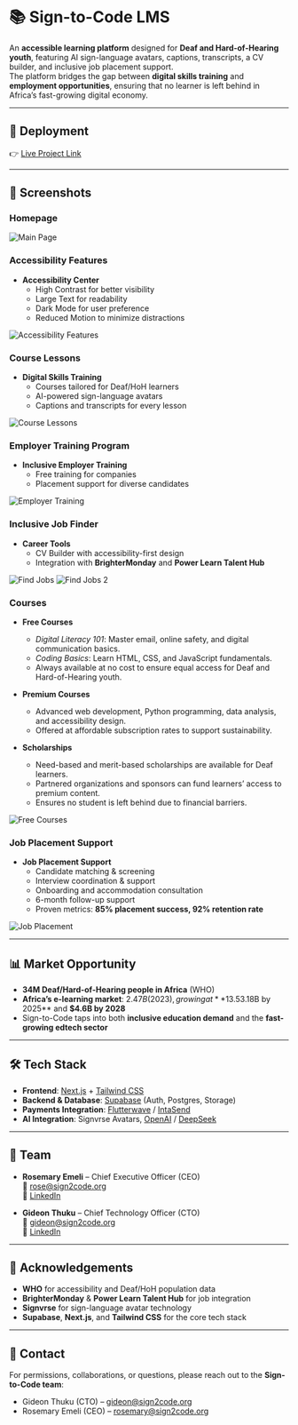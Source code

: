 # 📚 Sign-to-Code LMS

An **accessible learning platform** designed for **Deaf and Hard-of-Hearing youth**, featuring AI sign-language avatars, captions, transcripts, a CV builder, and inclusive job placement support.  
The platform bridges the gap between **digital skills training** and **employment opportunities**, ensuring that no learner is left behind in Africa’s fast-growing digital economy.

---

## 🚀 Deployment  
👉 [Live Project Link](https://398999-0bfd722b94354f74b39f30fc74496e87-6-latest.app.mgx.dev/)

---

## 📸 Screenshots  

### Homepage  
![Main Page](assets/main.png)  

### Accessibility Features  
- **Accessibility Center**  
  - High Contrast for better visibility  
  - Large Text for readability  
  - Dark Mode for user preference  
  - Reduced Motion to minimize distractions
     
![Accessibility Features](assets/accessibility%20features.png)

### Course Lessons  
- **Digital Skills Training**  
  - Courses tailored for Deaf/HoH learners  
  - AI-powered sign-language avatars  
  - Captions and transcripts for every lesson
    
![Course Lessons](assets/cousrses%20lessons.png) 

### Employer Training Program 
- **Inclusive Employer Training**  
  - Free training for companies  
  - Placement support for diverse candidates
      
![Employer Training](assets/employer.png)  

### Inclusive Job Finder 
- **Career Tools**  
  - CV Builder with accessibility-first design  
  - Integration with **BrighterMonday** and **Power Learn Talent Hub**  

![Find Jobs](assets/find%20jobs.png) 
![Find Jobs 2](assets/find%20jobs%20%282%29.png)

### Courses  
- **Free Courses**  
  - *Digital Literacy 101*: Master email, online safety, and digital communication basics.  
  - *Coding Basics*: Learn HTML, CSS, and JavaScript fundamentals.  
  - Always available at no cost to ensure equal access for Deaf and Hard-of-Hearing youth.  

- **Premium Courses**  
  - Advanced web development, Python programming, data analysis, and accessibility design.  
  - Offered at affordable subscription rates to support sustainability.  

- **Scholarships**  
  - Need-based and merit-based scholarships are available for Deaf learners.  
  - Partnered organizations and sponsors can fund learners’ access to premium content.  
  - Ensures no student is left behind due to financial barriers.
    
![Free Courses](assets/free%20courses.png) 

### Job Placement Support  
- **Job Placement Support**  
  - Candidate matching & screening  
  - Interview coordination & support  
  - Onboarding and accommodation consultation  
  - 6-month follow-up support  
  - Proven metrics: **85% placement success, 92% retention rate**  

![Job Placement](assets/jobplacement.png)  

---

## 📊 Market Opportunity

- **34M Deaf/Hard-of-Hearing people in Africa** (WHO)  
- **Africa’s e-learning market**: $2.47B (2023), growing at **13.5% CAGR**, projected to reach **$3.18B by 2025** and **$4.6B by 2028**  
- Sign-to-Code taps into both **inclusive education demand** and the **fast-growing edtech sector**  

---

## 🛠️ Tech Stack

- **Frontend**: [Next.js](https://nextjs.org/) + [Tailwind CSS](https://tailwindcss.com/)  
- **Backend & Database**: [Supabase](https://supabase.com/) (Auth, Postgres, Storage)  
- **Payments Integration**: [Flutterwave](https://flutterwave.com/) / [IntaSend](https://intasend.com/)  
- **AI Integration**: Signvrse Avatars, [OpenAI](https://platform.openai.com/) / [DeepSeek](https://www.deepseek.com/)  

---

## 👥 Team

- **Rosemary Emeli** – Chief Executive Officer (CEO)  
  📧 [rose@sign2code.org](mailto:rose@sign2code.org)  
  🔗 [LinkedIn](https://www.linkedin.com/in/rosemary-emeli-b77bb9364/)  

- **Gideon Thuku** – Chief Technology Officer (CTO)  
  📧 [gideon@sign2code.org](mailto:gideon@sign2code.org)  
  🔗 [LinkedIn](https://www.linkedin.com/in/gideon-thuku-51096580/)  

---

## 🙌 Acknowledgements

- **WHO** for accessibility and Deaf/HoH population data  
- **BrighterMonday** & **Power Learn Talent Hub** for job integration  
- **Signvrse** for sign-language avatar technology  
- **Supabase**, **Next.js**, and **Tailwind CSS** for the core tech stack

---

## 📄 Contact  

For permissions, collaborations, or questions, please reach out to the **Sign-to-Code team**:  
- Gideon Thuku (CTO) – [gideon@sign2code.org](mailto:gideon@sign2code.org)  
- Rosemary Emeli (CEO) – [rosemary@sign2code.org](mailto:rosemary@sign2code.org)  
